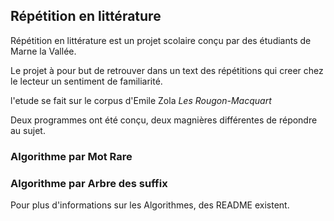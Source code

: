 ## Répétition en littérature

Répétition en littérature est un projet scolaire conçu par des étudiants de Marne la Vallée. 

Le projet à pour but de retrouver dans un text des répétitions qui creer chez le lecteur un sentiment de familiarité. 

l'etude se fait sur le corpus d'Emile Zola *Les Rougon-Macquart*

Deux programmes ont été conçu, deux magnières différentes de répondre au sujet.
### Algorithme par Mot Rare 

### Algorithme par Arbre des suffix  

Pour plus d'informations sur les Algorithmes, des README existent.

